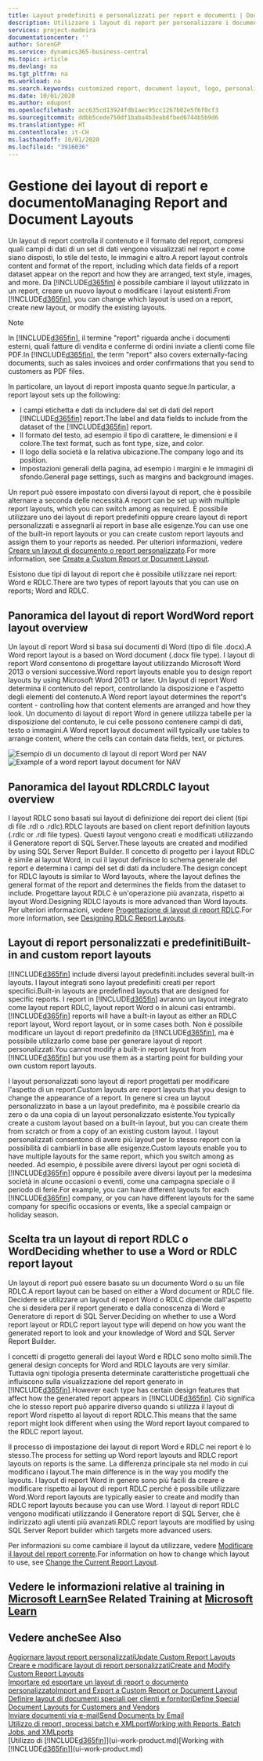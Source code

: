 ```yaml
---
title: Layout predefiniti e personalizzati per report e documenti | Documenti Microsoft
description: Utilizzare i layout di report per personalizzare i documenti, ad esempio, per personalizzare il carattere, il logo o le impostazioni della pagina di file PDF da inviare ai clienti.
services: project-madeira
documentationcenter: ''
author: SorenGP
ms.service: dynamics365-business-central
ms.topic: article
ms.devlang: na
ms.tgt_pltfrm: na
ms.workload: na
ms.search.keywords: customized report, document layout, logo, personalize
ms.date: 10/01/2020
ms.author: edupont
ms.openlocfilehash: acc635cd13924fdb1aec95cc1267b02e5f6f0cf3
ms.sourcegitcommit: ddbb5cede750df1baba4b3eab8fbed6744b5b9d6
ms.translationtype: HT
ms.contentlocale: it-CH
ms.lasthandoff: 10/01/2020
ms.locfileid: "3916036"
---
```

# <a name="managing-report-and-document-layouts"></a><span data-ttu-id="691c3-103">Gestione dei layout di report e documento</span><span class="sxs-lookup"><span data-stu-id="691c3-103">Managing Report and Document Layouts</span></span>
<span data-ttu-id="691c3-104">Un layout di report controlla il contenuto e il formato del report, compresi quali campi di dati di un set di dati vengono visualizzati nel report e come siano disposti, lo stile del testo, le immagini e altro.</span><span class="sxs-lookup"><span data-stu-id="691c3-104">A report layout controls content and format of the report, including which data fields of a report dataset appear on the report and how they are arranged, text style, images, and more.</span></span> <span data-ttu-id="691c3-105">Da [!INCLUDE[d365fin](includes/d365fin_md.md)] è possibile cambiare il layout utilizzato in un report, creare un nuovo layout o modificare i layout esistenti.</span><span class="sxs-lookup"><span data-stu-id="691c3-105">From [!INCLUDE[d365fin](includes/d365fin_md.md)], you can change which layout is used on a report, create new layout, or modify the existing layouts.</span></span>

> [!NOTE]  
>   <span data-ttu-id="691c3-106">In [!INCLUDE[d365fin](includes/d365fin_md.md)], il termine "report" riguarda anche i documenti esterni, quali fatture di vendita e conferme di ordini inviate a clienti come file PDF.</span><span class="sxs-lookup"><span data-stu-id="691c3-106">In [!INCLUDE[d365fin](includes/d365fin_md.md)], the term "report" also covers externally-facing documents, such as sales invoices and order confirmations that you send to customers as PDF files.</span></span>

<span data-ttu-id="691c3-107">In particolare, un layout di report imposta quanto segue:</span><span class="sxs-lookup"><span data-stu-id="691c3-107">In particular, a report layout sets up the following:</span></span>

* <span data-ttu-id="691c3-108">I campi etichetta e dati da includere dal set di dati del report [!INCLUDE[d365fin](includes/d365fin_md.md)] report.</span><span class="sxs-lookup"><span data-stu-id="691c3-108">The label and data fields to include from the dataset of the [!INCLUDE[d365fin](includes/d365fin_md.md)] report.</span></span>
* <span data-ttu-id="691c3-109">Il formato del testo, ad esempio il tipo di carattere, le dimensioni e il colore.</span><span class="sxs-lookup"><span data-stu-id="691c3-109">The text format, such as font type, size, and color.</span></span>
* <span data-ttu-id="691c3-110">Il logo della società e la relativa ubicazione.</span><span class="sxs-lookup"><span data-stu-id="691c3-110">The company logo and its position.</span></span>
* <span data-ttu-id="691c3-111">Impostazioni generali della pagina, ad esempio i margini e le immagini di sfondo.</span><span class="sxs-lookup"><span data-stu-id="691c3-111">General page settings, such as margins and background images.</span></span>

<span data-ttu-id="691c3-112">Un report può essere impostato con diversi layout di report, che è possibile alternare a seconda delle necessità.</span><span class="sxs-lookup"><span data-stu-id="691c3-112">A report can be set up with multiple report layouts, which you can switch among as required.</span></span> <span data-ttu-id="691c3-113">È possibile utilizzare uno dei layout di report predefiniti oppure creare layout di report personalizzati e assegnarli ai report in base alle esigenze.</span><span class="sxs-lookup"><span data-stu-id="691c3-113">You can use one of the built-in report layouts or you can create custom report layouts and assign them to your reports as needed.</span></span> <span data-ttu-id="691c3-114">Per ulteriori informazioni, vedere [Creare un layout di documento o report personalizzato](ui-how-create-custom-report-layout.md).</span><span class="sxs-lookup"><span data-stu-id="691c3-114">For more information, see [Create a Custom Report or Document Layout](ui-how-create-custom-report-layout.md).</span></span>

<span data-ttu-id="691c3-115">Esistono due tipi di layout di report che è possibile utilizzare nei report: Word e RDLC.</span><span class="sxs-lookup"><span data-stu-id="691c3-115">There are two types of report layouts that you can use on reports; Word and RDLC.</span></span>

## <a name="word-report-layout-overview"></a><span data-ttu-id="691c3-116">Panoramica del layout di report Word</span><span class="sxs-lookup"><span data-stu-id="691c3-116">Word report layout overview</span></span>
<span data-ttu-id="691c3-117">Un layout di report Word si basa sui documenti di Word (tipo di file .docx).</span><span class="sxs-lookup"><span data-stu-id="691c3-117">A Word report layout is a based on Word document (.docx file type).</span></span> <span data-ttu-id="691c3-118">I layout di report Word consentono di progettare layout utilizzando Microsoft Word 2013 o versioni successive.</span><span class="sxs-lookup"><span data-stu-id="691c3-118">Word report layouts enable you to design report layouts by using Microsoft Word 2013 or later.</span></span> <span data-ttu-id="691c3-119">Un layout di report Word determina il contenuto del report, controllando la disposizione e l'aspetto degli elementi del contenuto.</span><span class="sxs-lookup"><span data-stu-id="691c3-119">A Word report layout determines the report's content - controlling how that content elements are arranged and how they look.</span></span> <span data-ttu-id="691c3-120">Un documento di layout di report Word in genere utilizza tabelle per la disposizione del contenuto, le cui celle possono contenere campi di dati, testo o immagini.</span><span class="sxs-lookup"><span data-stu-id="691c3-120">A Word report layout document will typically use tables to arrange content, where the cells can contain data fields, text, or pictures.</span></span>

 <span data-ttu-id="691c3-121">![Esempio di un documento di layout di report Word per NAV](media/nav_wordreportlayout_edit_in_word_example.png "NAV_WordReportLayout_Edit_In_Word_Example")</span><span class="sxs-lookup"><span data-stu-id="691c3-121">![Example of a word report layout document for NAV](media/nav_wordreportlayout_edit_in_word_example.png "NAV_WordReportLayout_Edit_In_Word_Example")</span></span>  

## <a name="rdlc-layout-overview"></a><span data-ttu-id="691c3-122">Panoramica del layout RDLC</span><span class="sxs-lookup"><span data-stu-id="691c3-122">RDLC layout overview</span></span>
<span data-ttu-id="691c3-123">I layout RDLC sono basati sui layout di definizione dei report dei client (tipi di file .rdl o .rdlc).</span><span class="sxs-lookup"><span data-stu-id="691c3-123">RDLC layouts are based on client report definition layouts (.rdlc or .rdl file types).</span></span> <span data-ttu-id="691c3-124">Questi layout vengono creati e modificati utilizzando il Generatore report di SQL Server.</span><span class="sxs-lookup"><span data-stu-id="691c3-124">These layouts are created and modified by using SQL Server Report Builder.</span></span> <span data-ttu-id="691c3-125">Il concetto di progetto per i layout RDLC è simile ai layout Word, in cui il layout definisce lo schema generale del report e determina i campi del set di dati da includere.</span><span class="sxs-lookup"><span data-stu-id="691c3-125">The design concept for RDLC layouts is similar to Word layouts, where the layout defines the general format of the report and determines the fields from the dataset to include.</span></span> <span data-ttu-id="691c3-126">Progettare layout RDLC è un'operazione più avanzata, rispetto ai layout Word.</span><span class="sxs-lookup"><span data-stu-id="691c3-126">Designing RDLC layouts is more advanced than Word layouts.</span></span> <span data-ttu-id="691c3-127">Per ulteriori informazioni, vedere [Progettazione di layout di report RDLC](/dynamics-nav/Designing-RDLC-Report-Layouts).</span><span class="sxs-lookup"><span data-stu-id="691c3-127">For more information, see [Designing RDLC Report Layouts](/dynamics-nav/Designing-RDLC-Report-Layouts).</span></span>

## <a name="built-in-and-custom-report-layouts"></a><span data-ttu-id="691c3-128">Layout di report personalizzati e predefiniti</span><span class="sxs-lookup"><span data-stu-id="691c3-128">Built-in and custom report layouts</span></span>
[!INCLUDE[d365fin](includes/d365fin_md.md)] <span data-ttu-id="691c3-129">include diversi layout predefiniti.</span><span class="sxs-lookup"><span data-stu-id="691c3-129">includes several built-in layouts.</span></span> <span data-ttu-id="691c3-130">I layout integrati sono layout predefiniti creati per report specifici.</span><span class="sxs-lookup"><span data-stu-id="691c3-130">Built-in layouts are predefined layouts that are designed for specific reports.</span></span> <span data-ttu-id="691c3-131">I report in [!INCLUDE[d365fin](includes/d365fin_md.md)] avranno un layout integrato come layout report RDLC, layout report Word o in alcuni casi entrambi.</span><span class="sxs-lookup"><span data-stu-id="691c3-131">[!INCLUDE[d365fin](includes/d365fin_md.md)] reports will have a built-in layout as either an RDLC report layout, Word report layout, or in some cases both.</span></span> <span data-ttu-id="691c3-132">Non è possibile modificare un layout di report predefinito da [!INCLUDE[d365fin](includes/d365fin_md.md)], ma è possibile utilizzarlo come base per generare layout di report personalizzati.</span><span class="sxs-lookup"><span data-stu-id="691c3-132">You cannot modify a built-in report layout from [!INCLUDE[d365fin](includes/d365fin_md.md)] but you use them as a starting point for building your own custom report layouts.</span></span>

<span data-ttu-id="691c3-133">I layout personalizzati sono layout di report progettati per modificare l'aspetto di un report.</span><span class="sxs-lookup"><span data-stu-id="691c3-133">Custom layouts are report layouts that you design to change the appearance of a report.</span></span> <span data-ttu-id="691c3-134">In genere si crea un layout personalizzato in base a un layout predefinito, ma è possibile crearlo da zero o da una copia di un layout personalizzato esistente.</span><span class="sxs-lookup"><span data-stu-id="691c3-134">You typically create a custom layout based on a built-in layout, but you can create them from scratch or from a copy of an existing custom layout.</span></span> <span data-ttu-id="691c3-135">I layout personalizzati consentono di avere più layout per lo stesso report con la possibilità di cambiarli in base alle esigenze.</span><span class="sxs-lookup"><span data-stu-id="691c3-135">Custom layouts enable you to have multiple layouts for the same report, which you switch among as needed.</span></span> <span data-ttu-id="691c3-136">Ad esempio, è possibile avere diversi layout per ogni società di [!INCLUDE[d365fin](includes/d365fin_md.md)] oppure è possibile avere diversi layout per la medesima società in alcune occasioni o eventi, come una campagna speciale o il periodo di ferie.</span><span class="sxs-lookup"><span data-stu-id="691c3-136">For example, you can have different layouts for each [!INCLUDE[d365fin](includes/d365fin_md.md)] company, or you can have different layouts for the same company for specific occasions or events, like a special campaign or holiday season.</span></span>

## <a name="deciding-whether-to-use-a-word-or-rdlc-report-layout"></a><span data-ttu-id="691c3-137">Scelta tra un layout di report RDLC o Word</span><span class="sxs-lookup"><span data-stu-id="691c3-137">Deciding whether to use a Word or RDLC report layout</span></span>
<span data-ttu-id="691c3-138">Un layout di report può essere basato su un documento Word o su un file RDLC.</span><span class="sxs-lookup"><span data-stu-id="691c3-138">A report layout can be based on either a Word document or RDLC file.</span></span> <span data-ttu-id="691c3-139">Decidere se utilizzare un layout di report Word o RDLC dipende dall'aspetto che si desidera per il report generato e dalla conoscenza di Word e Generatore di report di SQL Server.</span><span class="sxs-lookup"><span data-stu-id="691c3-139">Deciding on whether to use a Word report layout or RDLC report layout type will depend on how you want the generated report to look and your knowledge of Word and SQL Server Report Builder.</span></span>

<span data-ttu-id="691c3-140">I concetti di progetto generali dei layout Word e RDLC sono molto simili.</span><span class="sxs-lookup"><span data-stu-id="691c3-140">The general design concepts for Word and RDLC layouts are very similar.</span></span> <span data-ttu-id="691c3-141">Tuttavia ogni tipologia presenta determinate caratteristiche progettuali che influiscono sulla visualizzazione del report generato in [!INCLUDE[d365fin](includes/d365fin_md.md)].</span><span class="sxs-lookup"><span data-stu-id="691c3-141">However each type has certain design features that affect how the generated report appears in [!INCLUDE[d365fin](includes/d365fin_md.md)].</span></span> <span data-ttu-id="691c3-142">Ciò significa che lo stesso report può apparire diverso quando si utilizza il layout di report Word rispetto al layout di report RDLC.</span><span class="sxs-lookup"><span data-stu-id="691c3-142">This means that the same report might look different when using the Word report layout compared to the RDLC report layout.</span></span>

<span data-ttu-id="691c3-143">Il processo di impostazione dei layout di report Word e RDLC nei report è lo stesso.</span><span class="sxs-lookup"><span data-stu-id="691c3-143">The process for setting up Word report layouts and RDLC report layouts on reports is the same.</span></span> <span data-ttu-id="691c3-144">La differenza principale sta nel modo in cui modificano i layout.</span><span class="sxs-lookup"><span data-stu-id="691c3-144">The main difference is in the way you modify the layouts.</span></span> <span data-ttu-id="691c3-145">I layout di report Word in genere sono più facili da creare e modificare rispetto ai layout di report RDLC perché è possibile utilizzare Word.</span><span class="sxs-lookup"><span data-stu-id="691c3-145">Word report layouts are typically easier to create and modify than RDLC report layouts because you can use Word.</span></span> <span data-ttu-id="691c3-146">I layout di report RDLC vengono modificati utilizzando il Generatore report di SQL Server, che è indirizzato agli utenti più avanzati.</span><span class="sxs-lookup"><span data-stu-id="691c3-146">RDLC report layouts are modified by using SQL Server Report builder which targets more advanced users.</span></span>

<span data-ttu-id="691c3-147">Per informazioni su come cambiare il layout da utilizzare, vedere [Modificare il layout del report corrente](ui-how-change-layout-currently-used-report.md).</span><span class="sxs-lookup"><span data-stu-id="691c3-147">For information on how to change which layout to use, see [Change the Current Report Layout](ui-how-change-layout-currently-used-report.md).</span></span>

## <a name="see-related-training-at-microsoft-learn"></a><span data-ttu-id="691c3-148">Vedere le informazioni relative al training in [Microsoft Learn](/learn/modules/change-documents-dynamics-365-business-central/index)</span><span class="sxs-lookup"><span data-stu-id="691c3-148">See Related Training at [Microsoft Learn](/learn/modules/change-documents-dynamics-365-business-central/index)</span></span>

## <a name="see-also"></a><span data-ttu-id="691c3-149">Vedere anche</span><span class="sxs-lookup"><span data-stu-id="691c3-149">See Also</span></span>
[<span data-ttu-id="691c3-150">Aggiornare layout report personalizzati</span><span class="sxs-lookup"><span data-stu-id="691c3-150">Update Custom Report Layouts</span></span>](ui-update-report-layouts.md)  
[<span data-ttu-id="691c3-151">Creare e modificare layout di report personalizzati</span><span class="sxs-lookup"><span data-stu-id="691c3-151">Create and Modify Custom Report Layouts</span></span>](ui-how-create-custom-report-layout.md)  
[<span data-ttu-id="691c3-152">Importare ed esportare un layout di report o documento personalizzato</span><span class="sxs-lookup"><span data-stu-id="691c3-152">Import and Export a Custom Report or Document Layout</span></span>](ui-how-import-and-export-report-layout.md)  
[<span data-ttu-id="691c3-153">Definire layout di documenti speciali per clienti e fornitori</span><span class="sxs-lookup"><span data-stu-id="691c3-153">Define Special Document Layouts for Customers and Vendors</span></span>](ui-define-customer-vendor-document-layouts.md)  
[<span data-ttu-id="691c3-154">Inviare documenti via e-mail</span><span class="sxs-lookup"><span data-stu-id="691c3-154">Send Documents by Email</span></span>](ui-how-send-documents-email.md)  
[<span data-ttu-id="691c3-155">Utilizzo di report, processi batch e XMLport</span><span class="sxs-lookup"><span data-stu-id="691c3-155">Working with Reports, Batch Jobs, and XMLports</span></span>](ui-work-report.md)  
<span data-ttu-id="691c3-156">[Utilizzo di [!INCLUDE[d365fin](includes/d365fin_md.md)]](ui-work-product.md)</span><span class="sxs-lookup"><span data-stu-id="691c3-156">[Working with [!INCLUDE[d365fin](includes/d365fin_md.md)]](ui-work-product.md)</span></span>  
